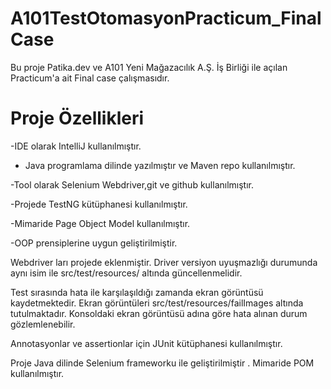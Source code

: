 # A101TestOtomasyonPracticum_FinalCase
Bu proje Patika.dev ve A101 Yeni Mağazacılık A.Ş. İş Birliği ile açılan Practicum'a ait Final case çalışmasıdır.

# Proje Özellikleri
-IDE olarak IntelliJ kullanılmıştır.  

+ Java programlama dilinde yazılmıştır ve Maven repo kullanılmıştır.

-Tool olarak Selenium Webdriver,git ve github kullanılmıştır.

-Projede TestNG kütüphanesi kullanılmıştır.

-Mimaride Page Object Model kullanılmıştır.

-OOP prensiplerine uygun geliştirilmiştir.

Webdriver ları projede eklenmiştir. Driver versiyon uyuşmazlığı durumunda aynı isim ile src/test/resources/ altında güncellenmelidir.

Test sırasında hata ile karşılaşıldığı zamanda ekran görüntüsü kaydetmektedir. Ekran görüntüleri src/test/resources/failImages altında tutulmaktadır. Konsoldaki ekran görüntüsü adına göre hata alınan durum gözlemlenebilir.

Annotasyonlar ve assertionlar için JUnit kütüphanesi kullanılmıştır.

Proje Java dilinde Selenium frameworku ile geliştirilmiştir . Mimaride POM kullanılmıştır.
